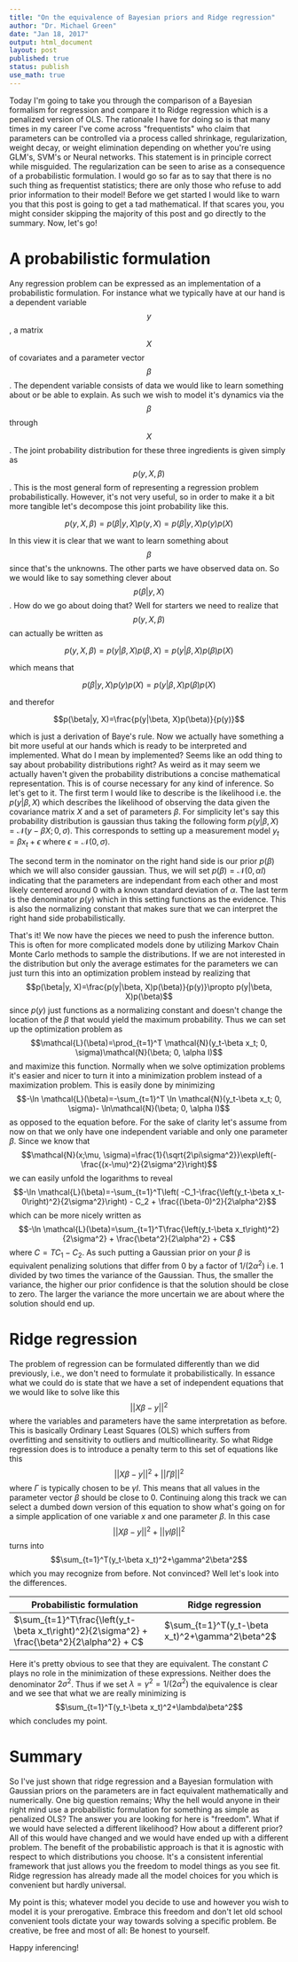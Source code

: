 ```yaml
---
title: "On the equivalence of Bayesian priors and Ridge regression"
author: "Dr. Michael Green"
date: "Jan 18, 2017"
output: html_document
layout: post
published: true
status: publish
use_math: true
---
```

 
 

 
Today I'm going to take you through the comparison of a Bayesian formalism for regression and compare it to Ridge regression which is a penalized version of OLS. The rationale I have for doing so is that many times in my career I've come across "frequentists" who claim that parameters can be controlled via a process called shrinkage, regularization, weight decay, or weight elimination depending on whether you're using GLM's, SVM's or Neural networks. This statement is in principle correct while misguided. The regularization can be seen to arise as a consequence of a probabilistic formulation. I would go so far as to say that there is no such thing as frequentist statistics; there are only those who refuse to add prior information to their model! Before we get started I would like to warn you that this post is going to get a tad mathematical. If that scares you, you might consider skipping the majority of this post and go directly to the summary. Now, let's go!
 
# A probabilistic formulation
 
Any regression problem can be expressed as an implementation of a probabilistic formulation. For instance what we typically have at our hand is a dependent variable $$y$$, a matrix $$X$$ of covariates and a parameter vector $$\beta$$. The dependent variable consists of data we would like to learn something about or be able to explain. As such we wish to model it's dynamics via the $$\beta$$ through $$X$$. The joint probability distribution for these three ingredients is given simply as $$p(y, X, \beta)$$. This is the most general form of representing a regression problem probabilistically. However, it's not very useful, so in order to make it a bit more tangible let's decompose this joint probability like this.
 
$$p(y, X, \beta)=p(\beta|y, X)p(y, X)=p(\beta|y, X)p(y)p(X)$$
 
 
In this view it is clear that we want to learn something about $$\beta$$ since that's the unknowns. The other parts we have observed data on. So we would like to say something clever about $$p(\beta|y, X)$$. How do we go about doing that? Well for starters we need to realize that $$p(y, X, \beta)$$ can actually be written as 
 
 
$$p(y, X, \beta)=p(y|\beta, X)p(\beta, X)=p(y|\beta, X)p(\beta)p(X)$$ 
 
which means that 
 
$$p(\beta|y, X)p(y)p(X)=p(y|\beta, X)p(\beta)p(X)$$ 
 
and therefor 
 
$$p(\beta|y, X)=\frac{p(y|\beta, X)p(\beta)}{p(y)}$$
 
which is just a derivation of Baye's rule. Now we actually have something a bit more useful at our hands which is ready to be interpreted and implemented. What do I mean by implemented? Seems like an odd thing to say about probability distributions right? As weird as it may seem we actually haven't given the probability distributions a concise mathematical representation. This is of course necessary for any kind of inference. So let's get to it. The first term I would like to describe is the likelihood i.e. the $p(y|\beta, X)$ which describes the likelihood of observing the data given the covariance matrix $X$ and a set of parameters $\beta$. For simplicity let's say this probability distribution is gaussian thus taking the following form $p(y|\beta, X)=\mathcal{N}(y-\beta X; 0, \sigma)$. This corresponds to setting up a measurement model $y_t = \beta x_t + \epsilon$ where $\epsilon=\mathcal{N}(0, \sigma)$.
 
The second term in the nominator on the right hand side is our prior $p(\beta)$ which we will also consider gaussian. Thus, we will set $p(\beta)=\mathcal{N}(0, \alpha I)$ indicating that the parameters are independant from each other and most likely centered around $0$ with a known standard deviation of $\alpha$. The last term is the denominator $p(y)$ which in this setting functions as the evidence. This is also the normalizing constant that makes sure that we can interpret the right hand side probabilistically.
 
That's it! We now have the pieces we need to push the inference button. This is often for more complicated models done by utilizing Markov Chain Monte Carlo methods to sample the distributions. If we are not interested in the distribution but only the average estimates for the parameters we can just turn this into an optimization problem instead by realizing that $$p(\beta|y, X)=\frac{p(y|\beta, X)p(\beta)}{p(y)}\propto p(y|\beta, X)p(\beta)$$ since $p(y)$ just functions as a normalizing constant and doesn't change the location of the $\beta$ that would yield the maximum probability. Thus we can set up the optimization problem as $$\mathcal{L}(\beta)=\prod_{t=1}^T \mathcal{N}(y_t-\beta x_t; 0, \sigma)\mathcal{N}(\beta; 0, \alpha I)$$ and maximize this function. Normally when we solve optimization problems it's easier and nicer to turn it into a minimization problem instead of a maximization problem. This is easily done by minimizing $$-\ln \mathcal{L}(\beta)=-\sum_{t=1}^T \ln \mathcal{N}(y_t-\beta x_t; 0, \sigma)- \ln\mathcal{N}(\beta; 0, \alpha I)$$ as opposed to the equation before. For the sake of clarity let's assume from now on that we only have one independent variable and only one parameter $\beta$. Since we know that $$\mathcal{N}(x;\mu, \sigma)=\frac{1}{\sqrt{2\pi\sigma^2}}\exp\left(-\frac{(x-\mu)^2}{2\sigma^2}\right)$$ we can easily unfold the logarithms to reveal $$-\ln \mathcal{L}(\beta)=-\sum_{t=1}^T\left( -C_1-\frac{\left(y_t-\beta x_t- 0\right)^2}{2\sigma^2}\right) - C_2 + \frac{(\beta-0)^2}{2\alpha^2}$$ which can be more nicely written as $$-\ln \mathcal{L}(\beta)=\sum_{t=1}^T\frac{\left(y_t-\beta x_t\right)^2}{2\sigma^2} + \frac{\beta^2}{2\alpha^2} + C$$ where $C=TC_1 - C_2$. As such putting a Gaussian prior on your $\beta$ is equivalent penalizing solutions that differ from $0$ by a factor of $1/(2\alpha^2)$ i.e. 1 divided by two times the variance of the Gaussian. Thus, the smaller the variance, the higher our prior confidence is that the solution should be close to zero. The larger the variance the more uncertain we are about where the solution should end up.
 
# Ridge regression
 
The problem of regression can be formulated differently than we did previously, i.e., we don't need to formulate it probabilistically. In essance what we could do is state that we have a set of independent equations that we would like to solve like this $$||X\beta-y||^2$$ where the variables and parameters have the same interpretation as before. This is basically Ordinary Least Squares (OLS) which suffers from overfitting and sensitivity to outliers and multicollinearity. So what Ridge regression does is to introduce a penalty term to this set of equations like this $$||X\beta-y||^2+||\Gamma\beta||^2$$ where $\Gamma$ is typically chosen to be $\gamma I$. This means that all values in the parameter vector $\beta$ should be close to 0. Continuing along this track we can select a dumbed down version of this equation to show what's going on for a simple application of one variable $x$ and one parameter $\beta$. In this case $$||X\beta-y||^2+||\gamma I\beta||^2$$ turns into $$\sum_{t=1}^T(y_t-\beta x_t)^2+\gamma^2\beta^2$$ which you may recognize from before. Not convinced? Well let's look into the differences.
 
Probabilistic formulation | Ridge regression
-------------- | ----------------
$\sum_{t=1}^T\frac{\left(y_t-\beta x_t\right)^2}{2\sigma^2} + \frac{\beta^2}{2\alpha^2} + C$   | $\sum_{t=1}^T(y_t-\beta x_t)^2+\gamma^2\beta^2$
 
Here it's pretty obvious to see that they are equivalent. The constant $C$ plays no role in the minimization of these expressions. Neither does the denominator $2\sigma^2$. Thus if we set $\lambda=\gamma^2=1/(2\alpha^2)$ the equivalence is clear and we see that what we are really minimizing is $$\sum_{t=1}^T(y_t-\beta x_t)^2+\lambda\beta^2$$ which concludes my point.
 
# Summary
 
So I've just shown that ridge regression and a Bayesian formulation with Gaussian priors on the parameters are in fact equivalent mathematically and numerically. One big question remains; Why the hell would anyone in their right mind use a probabilistic formulation for something as simple as penalized OLS? The answer you are looking for here is "freedom". What if we would have selected a different likelihood? How about a different prior? All of this would have changed and we would have ended up with a different problem. The benefit of the probabilistic approach is that it is agnostic with respect to which distributions you choose. It's a consistent inferential framework that just allows you the freedom to model things as you see fit. Ridge regression has already made all the model choices for you which is convenient but hardly universal. 
 
My point is this; whatever model you decide to use and however you wish to model it is your prerogative. Embrace this freedom and don't let old school convenient tools dictate your way towards solving a specific problem. Be creative, be free and most of all: Be honest to yourself.
 
Happy inferencing!
 
